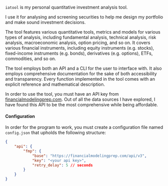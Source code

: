 `iatool` is my personal quantitative investment analysis tool.

I use it for analysing and screening securities to help me design my portfolio and make sound investment decisions.

The tool features various quantitative tools, metrics and models for various types of analysis, including fundamental analysis, technical analysis, risk analysis, macroeconomic analysis, option pricing, and so on. It covers various financial instruments, including equity instruments (e.g. stocks), fixed-income instruments (e.g. bonds), derivatives (e.g. options), ETFs, commodities, and so on.

The tool employs both an API and a CLI for the user to interface with. It also employs comprehensive documentation for the sake of both accessibility and transparency. Every function implemented in the tool comes with an explicit reference and mathematical description.

In order to use the tool, you must have an API key from [financialmodelingprep.com](). Out of all the data sources I have explored, I have found this API to be the most comprehensive while being affordable.

#### Configuration

In order for the program to work, you must create a configuration file named `config.json` that upholds the following structure:

```json
{
    "api": {
        "fmp": {
            "base": "https://financialmodelingprep.com/api/v3",
            "key": "<your api key>",
            "retry_delay": 5 // seconds
        }
    }
}
```
